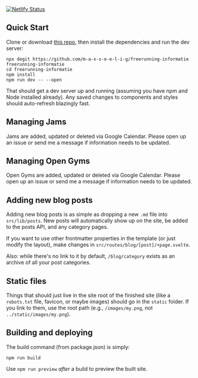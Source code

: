 [![Netlify Status](https://api.netlify.com/api/v1/badges/a3745ae0-b429-4e3a-b730-924209f48b84/deploy-status)](https://app.netlify.com/sites/freerunning-informatie/deploys)

## Quick Start
Clone or download [this repo](https://github.com/m-a-x-s-e-e-l-i-g/freerunning-informatie), then install the dependencies and run the dev server:

```
npx degit https://github.com/m-a-x-s-e-e-l-i-g/freerunning-informatie freerunning-informatie
cd freerunning-informatie
npm install
npm run dev -- --open
```

That should get a dev server up and running (assuming you have npm and Node installed already). Any saved changes to components and styles should auto-refresh blazingly fast.

## Managing Jams

Jams are added, updated or deleted via Google Calendar.
Please open up an issue or send me a message if information needs to be updated.

## Managing Open Gyms

Open Gyms are added, updated or deleted via Google Calendar.
Please open up an issue or send me a message if information needs to be updated.

## Adding new blog posts

Adding new blog posts is as simple as dropping a new `.md` file into `src/lib/posts`. New posts will automatically show up on the site, be added to the posts API, and any category pages.

If you want to use other frontmatter properties in the template (or just modify the layout), make changes in `src/routes/blog/[post]/+page.svelte`.

Also: while there's no link to it by default, `/blog/category` exists as an archive of all your post categories.

## Static files

Things that should just live in the site root of the finished site (like a `robots.txt` file, favicon, or maybe images) should go in the `static` folder. If you link to them, use the root path (e.g., `/images/my.png`, not `../static/images/my.png`).

## Building and deploying

The build command (from package.json) is simply:

```
npm run build
```

Use `npm run preview` _after_ a build to preview the built site.
